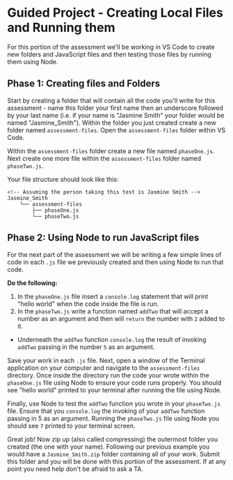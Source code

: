 # Guided Project - Creating Local Files and Running them

For this portion of the assessment we'll be working in VS Code to create new folders and JavaScript files and then testing those files by running them using Node.

## Phase 1: Creating files and Folders
Start by creating a folder that will contain all the code you'll write for this assessment - name this folder your first name then an underscore followed by your last name (i.e. if your name is "Jasmine Smith" your folder would be named "Jasmine_Smith"). Within the folder you just created create a new folder named `assessment-files`. Open the `assessment-files` folder within VS Code.

Within the `assessment-files` folder create a new file named `phaseOne.js`. Next create one more file within the `assessment-files` folder named `phaseTwo.js`.

Your file structure should look like this:

```
<!-- Assuming the person taking this test is Jasmine Smith -->
Jasmine_Smith
    └── assessment-files
        ├── phaseOne.js
        └── phaseTwo.js
```

## Phase 2: Using Node to run JavaScript files
For the next part of the assessment we will be writing a few simple lines of code in each `.js` file we previously created and then using Node to run that code.

**Do the following:**
1. In the `phaseOne.js` file insert a `console.log` statement that will print "hello world" when the code inside the file is run.
2. In the `phaseTwo.js` write a function named `addTwo` that will accept a number as an argument and then will `return` the number with `2` added to it.
  - Underneath the `addTwo` function `console.log` the result of invoking `addTwo` passing in the number `5` as an argument.
  
Save your work in each `.js` file. Next, open a window of the Terminal application on your computer and navigate to the `assessment-files` directory. Once inside the directory run the code your wrote within the `phaseOne.js` file using Node to ensure your code runs properly. You should see "hello world" printed to your terminal after running the file using Node.

Finally, use Node to test the `addTwo` function you wrote in your `phaseTwo.js` file. Ensure that you `console.log` the invoking of your `addTwo` function passing in 5 as an argument. Running the `phaseTwo.js` file using Node you should see `7` printed to your terminal screen.

Great job! Now zip up (also called compressing) the outermost folder you created (the one with your name). Following our previous example you would have a `Jasmine_Smith.zip` folder containing all of your work. Submit this folder and you will be done with this portion of the assessment. If at any point you need help don't be afraid to ask a TA.
